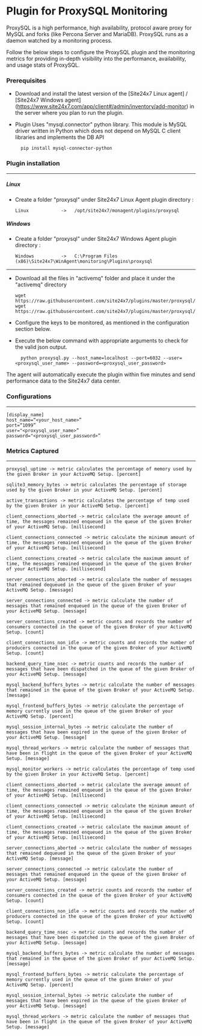 Plugin for ProxySQL Monitoring 
==============================================

ProxySQL is a high performance, high availability, protocol aware proxy for MySQL and forks (like Percona Server and MariaDB). ProxySQL runs as a daemon watched by a monitoring process.

Follow the below steps to configure the ProxySQL plugin and the monitoring metrics for providing in-depth visibility into the performance, availability, and usage stats of ProxySQL.

### Prerequisites

- Download and install the latest version of the [Site24x7 Linux agent] / [Site24x7 Windows agent] (https://www.site24x7.com/app/client#/admin/inventory/add-monitor) in the server where you plan to run the plugin. 

- Plugin Uses "mysql.connector" python library. This module is MySQL driver written in Python which does not depend on MySQL C client libraries and implements the DB API  

		pip install mysql-connector-python
		

### Plugin installation
---
##### Linux 

- Create a folder "proxysql" under Site24x7 Linux Agent plugin directory : 

      Linux            ->   /opt/site24x7/monagent/plugins/proxysql

##### Windows 

- Create a folder "proxysql" under Site24x7 Windows Agent plugin directory : 

      Windows          ->   C:\Program Files (x86)\Site24x7\WinAgent\monitoring\Plugins\proxysql
      
---

- Download all the files in "activemq" folder and place it under the "activemq" directory

	  wget https://raw.githubusercontent.com/site24x7/plugins/master/proxysql/proxysql.py
	  wget https://raw.githubusercontent.com/site24x7/plugins/master/proxysql/proxysql.cfg
	
- Configure the keys to be monitored, as mentioned in the configuration section below.

- Execute the below command with appropriate arguments to check for the valid json output.  

		python proxysql.py --host_name=localhost --port=6032 --user=<proxysql_user_name> --password=<proxysql_user_password>


The agent will automatically execute the plugin within five minutes and send performance data to the Site24x7 data center.

### Configurations
---
	[display_name]
	host_name=“<your_host_name>”
	port=“1099”
	user="<proxysql_user_name>”
	password="<proxysql_user_password>”

### Metrics Captured
---
	proxysql_uptime -> metric calculates the percentage of memory used by the given Broker in your ActiveMQ Setup. [percent]

	sqlite3_memory_bytes -> metric calculates the percentage of storage used by the given Broker in your ActiveMQ Setup. [percent]

	active_transactions -> metric calculates the percentage of temp used by the given Broker in your ActiveMQ Setup. [percent]

	client_connections_aborted -> metric calculate the average amount of time, the messages remained enqueued in the queue of the given Broker of your ActiveMQ Setup. [millisecond]

	client_connections_connected -> metric calculate the minimum amount of time, the messages remained enqueued in the queue of the given Broker of your ActiveMQ Setup. [millisecond]

	client_connections_created -> metric calculate the maximum amount of time, the messages remained enqueued in the queue of the given Broker of your ActiveMQ Setup. [millisecond]

	server_connections_aborted -> metric calculate the number of messages that remained dequeued in the queue of the given Broker of your ActiveMQ Setup. [message]
	
	server_connections_connected -> metric calculate the number of messages that remained enqueued in the queue of the given Broker of your ActiveMQ Setup. [message]

	server_connections_created -> metric counts and records the number of consumers connected in the queue of the given Broker of your ActiveMQ Setup. [count]

	client_connections_non_idle -> metric counts and records the number of producers connected in the queue of the given Broker of your ActiveMQ Setup. [count]

	backend_query_time_nsec -> metric counts and records the number of messages that have been dispatched in the queue of the given Broker of your ActiveMQ Setup. [message]

	mysql_backend_buffers_bytes -> metric calculate the number of messages that remained in the queue of the given Broker of your ActiveMQ Setup. [message]

	mysql_frontend_buffers_bytes -> metric calculate the percentage of memory currently used in the queue of the given Broker of your ActiveMQ Setup. [percent]

	mysql_session_internal_bytes -> metric calculate the number of messages that have been expired in the queue of the given Broker of your ActiveMQ Setup. [message]

	mysql_thread_workers -> metric calculate the number of messages that have been in flight in the queue of the given Broker of your ActiveMQ Setup. [message]		

	mysql_monitor_workers -> metric calculates the percentage of temp used by the given Broker in your ActiveMQ Setup. [percent]

	client_connections_aborted -> metric calculate the average amount of time, the messages remained enqueued in the queue of the given Broker of your ActiveMQ Setup. [millisecond]

	client_connections_connected -> metric calculate the minimum amount of time, the messages remained enqueued in the queue of the given Broker of your ActiveMQ Setup. [millisecond]

	client_connections_created -> metric calculate the maximum amount of time, the messages remained enqueued in the queue of the given Broker of your ActiveMQ Setup. [millisecond]

	server_connections_aborted -> metric calculate the number of messages that remained dequeued in the queue of the given Broker of your ActiveMQ Setup. [message]
	
	server_connections_connected -> metric calculate the number of messages that remained enqueued in the queue of the given Broker of your ActiveMQ Setup. [message]

	server_connections_created -> metric counts and records the number of consumers connected in the queue of the given Broker of your ActiveMQ Setup. [count]

	client_connections_non_idle -> metric counts and records the number of producers connected in the queue of the given Broker of your ActiveMQ Setup. [count]

	backend_query_time_nsec -> metric counts and records the number of messages that have been dispatched in the queue of the given Broker of your ActiveMQ Setup. [message]

	mysql_backend_buffers_bytes -> metric calculate the number of messages that remained in the queue of the given Broker of your ActiveMQ Setup. [message]

	mysql_frontend_buffers_bytes -> metric calculate the percentage of memory currently used in the queue of the given Broker of your ActiveMQ Setup. [percent]

	mysql_session_internal_bytes -> metric calculate the number of messages that have been expired in the queue of the given Broker of your ActiveMQ Setup. [message]

	mysql_thread_workers -> metric calculate the number of messages that have been in flight in the queue of the given Broker of your ActiveMQ Setup. [message]
